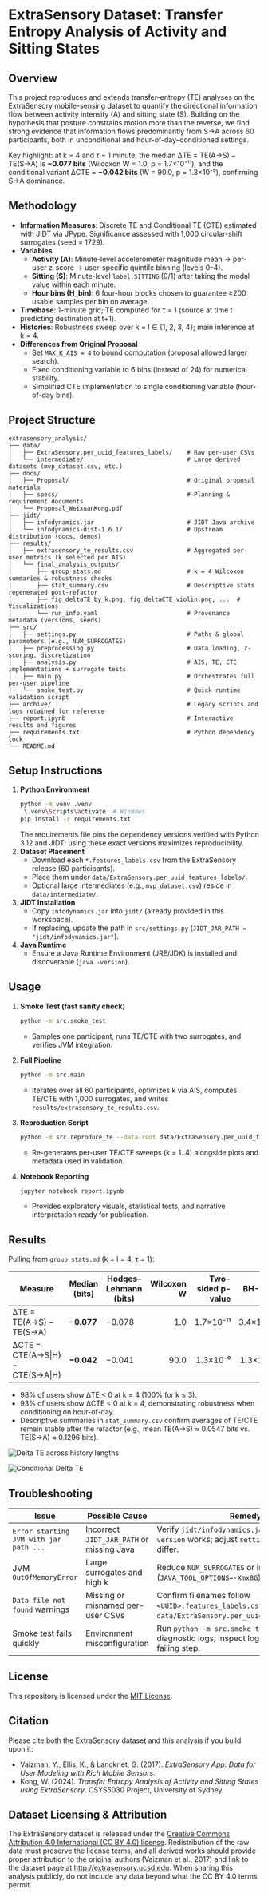 # ExtraSensory Dataset: Transfer Entropy Analysis of Activity and Sitting States

## Overview

This project reproduces and extends transfer-entropy (TE) analyses on the ExtraSensory mobile-sensing dataset to quantify the directional information flow between activity intensity (A) and sitting state (S). Building on the hypothesis that posture constrains motion more than the reverse, we find strong evidence that information flows predominantly from S→A across 60 participants, both in unconditional and hour-of-day–conditioned settings.

Key highlight: at k = 4 and τ = 1 minute, the median ΔTE = TE(A→S) − TE(S→A) is **−0.077 bits** (Wilcoxon W = 1.0, p = 1.7×10⁻¹¹), and the conditional variant ΔCTE = **−0.042 bits** (W = 90.0, p = 1.3×10⁻⁹), confirming S→A dominance.

## Methodology

- **Information Measures**: Discrete TE and Conditional TE (CTE) estimated with JIDT via JPype. Significance assessed with 1,000 circular-shift surrogates (seed = 1729).
- **Variables**  
  - **Activity (A)**: Minute-level accelerometer magnitude mean → per-user z-score → user-specific quintile binning (levels 0–4).  
  - **Sitting (S)**: Minute-level `label:SITTING` (0/1) after taking the modal value within each minute.  
  - **Hour bins (H_bin)**: 6 four-hour blocks chosen to guarantee ≥200 usable samples per bin on average.  
- **Timebase**: 1-minute grid; TE computed for τ = 1 (source at time t predicting destination at t+1).
- **Histories**: Robustness sweep over k = l ∈ {1, 2, 3, 4}; main inference at k = 4.
- **Differences from Original Proposal**  
  - Set `MAX_K_AIS = 4` to bound computation (proposal allowed larger search).  
  - Fixed conditioning variable to 6 bins (instead of 24) for numerical stability.  
  - Simplified CTE implementation to single conditioning variable (hour-of-day bins).

## Project Structure

```
extrasensory_analysis/
├── data/
│   ├── ExtraSensory.per_uuid_features_labels/    # Raw per-user CSVs
│   └── intermediate/                             # Large derived datasets (mvp_dataset.csv, etc.)
├── docs/
│   ├── Proposal/                                 # Original proposal materials
│   ├── specs/                                    # Planning & requirement documents
│   └── Proposal_WeixuanKong.pdf
├── jidt/
│   ├── infodynamics.jar                          # JIDT Java archive
│   └── infodynamics-dist-1.6.1/                  # Upstream distribution (docs, demos)
├── results/
│   ├── extrasensory_te_results.csv               # Aggregated per-user metrics (k selected per AIS)
│   └── final_analysis_outputs/
│       ├── group_stats.md                        # k = 4 Wilcoxon summaries & robustness checks
│       ├── stat_summary.csv                      # Descriptive stats regenerated post-refactor
│       ├── fig_deltaTE_by_k.png, fig_deltaCTE_violin.png, ...  # Visualizations
│       └── run_info.yaml                         # Provenance metadata (versions, seeds)
├── src/
│   ├── settings.py                               # Paths & global parameters (e.g., NUM_SURROGATES)
│   ├── preprocessing.py                          # Data loading, z-scoring, discretization
│   ├── analysis.py                               # AIS, TE, CTE implementations + surrogate tests
│   ├── main.py                                   # Orchestrates full per-user pipeline
│   └── smoke_test.py                             # Quick runtime validation script
├── archive/                                      # Legacy scripts and logs retained for reference
├── report.ipynb                                  # Interactive results and figures
├── requirements.txt                              # Python dependency lock
└── README.md
```

## Setup Instructions

1. **Python Environment**
   ```bash
   python -m venv .venv
   .\.venv\Scripts\activate  # Windows
   pip install -r requirements.txt
   ```
   The requirements file pins the dependency versions verified with Python 3.12 and JIDT; using these exact versions maximizes reproducibility.
2. **Dataset Placement**
   - Download each `*.features_labels.csv` from the ExtraSensory release (60 participants).
   - Place them under `data/ExtraSensory.per_uuid_features_labels/`.
   - Optional large intermediates (e.g., `mvp_dataset.csv`) reside in `data/intermediate/`.
3. **JIDT Installation**
   - Copy `infodynamics.jar` into `jidt/` (already provided in this workspace).
   - If replacing, update the path in `src/settings.py` (`JIDT_JAR_PATH = "jidt/infodynamics.jar"`).
4. **Java Runtime**
   - Ensure a Java Runtime Environment (JRE/JDK) is installed and discoverable (`java -version`).

## Usage

1. **Smoke Test (fast sanity check)**
   ```bash
   python -m src.smoke_test
   ```
   - Samples one participant, runs TE/CTE with two surrogates, and verifies JVM integration.

2. **Full Pipeline**
   ```bash
   python -m src.main
   ```
   - Iterates over all 60 participants, optimizes k via AIS, computes TE/CTE with 1,000 surrogates, and writes `results/extrasensory_te_results.csv`.

3. **Reproduction Script**
   ```bash
   python -m src.reproduce_te --data-root data/ExtraSensory.per_uuid_features_labels --out-dir results/final_analysis_outputs
   ```
   - Re-generates per-user TE/CTE sweeps (k = 1..4) alongside plots and metadata used in validation.

4. **Notebook Reporting**
   ```bash
   jupyter notebook report.ipynb
   ```
   - Provides exploratory visuals, statistical tests, and narrative interpretation ready for publication.

## Results

Pulling from `group_stats.md` (k = l = 4, τ = 1):

| Measure | Median (bits) | Hodges–Lehmann (bits) | Wilcoxon W | Two-sided p-value | BH-FDR |
|---------|---------------|-----------------------|-----------:|------------------:|-------:|
| ΔTE = TE(A→S) − TE(S→A) | **−0.077** | −0.078 | 1.0 | 1.7×10⁻¹¹ | 3.4×10⁻¹¹ |
| ΔCTE = CTE(A→S\|H) − CTE(S→A\|H) | **−0.042** | −0.041 | 90.0 | 1.3×10⁻⁹ | 1.3×10⁻⁹ |

- 98% of users show ΔTE < 0 at k = 4 (100% for k ≤ 3).  
- 93% of users show ΔCTE < 0 at k = 4, demonstrating robustness when conditioning on hour-of-day.  
- Descriptive summaries in `stat_summary.csv` confirm averages of TE/CTE remain stable after the refactor (e.g., mean TE(A→S) ≈ 0.0547 bits vs. TE(S→A) ≈ 0.1296 bits).

![Delta TE across history lengths](results/final_analysis_outputs/fig_deltaTE_by_k.png)

![Conditional Delta TE](results/final_analysis_outputs/fig_deltaCTE_violin.png)

## Troubleshooting

| Issue | Possible Cause | Remedy |
|-------|----------------|--------|
| `Error starting JVM with jar path ...` | Incorrect `JIDT_JAR_PATH` or missing Java | Verify `jidt/infodynamics.jar` exists and `java -version` works; adjust `settings.py` if paths differ. |
| JVM `OutOfMemoryError` | Large surrogates and high k | Reduce `NUM_SURROGATES` or increase JVM heap (`JAVA_TOOL_OPTIONS=-Xmx8G`). |
| `Data file not found` warnings | Missing or misnamed per-user CSVs | Confirm filenames follow `<UUID>.features_labels.csv` and reside under `data/ExtraSensory.per_uuid_features_labels/`. |
| Smoke test fails quickly | Environment misconfiguration | Run `python -m src.smoke_test` to surface diagnostic logs; inspect logging output for the failing step. |

## License

This repository is licensed under the [MIT License](LICENSE).

## Citation

Please cite both the ExtraSensory dataset and this analysis if you build upon it:

- Vaizman, Y., Ellis, K., & Lanckriet, G. (2017). *ExtraSensory App: Data for User Modeling with Rich Mobile Sensors*.  
- Kong, W. (2024). *Transfer Entropy Analysis of Activity and Sitting States using ExtraSensory*. CSYS5030 Project, University of Sydney.

## Dataset Licensing & Attribution

The ExtraSensory dataset is released under the [Creative Commons Attribution 4.0 International (CC BY 4.0) license](https://creativecommons.org/licenses/by/4.0/). Redistribution of the raw data must preserve the license terms, and all derived works should provide proper attribution to the original authors (Vaizman et al., 2017) and link to the dataset page at <http://extrasensory.ucsd.edu>. When sharing this analysis publicly, do not include any data beyond what the CC BY 4.0 terms permit.
